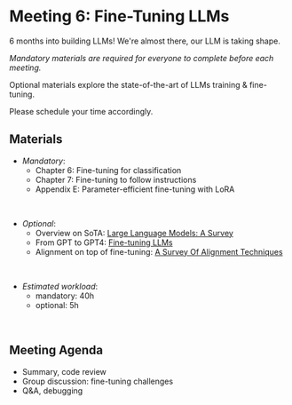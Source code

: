 # Meeting 6: Fine-Tuning LLMs

6 months into building LLMs! We're almost there, our LLM is taking shape.

*Mandatory materials are required for everyone to complete before each meeting.*

Optional materials explore the state-of-the-art of LLMs training & fine-tuning.

Please schedule your time accordingly.

## Materials

- *Mandatory*:
  - Chapter 6: Fine-tuning for classification
  - Chapter 7: Fine-tuning to follow instructions
  - Appendix E: Parameter-efficient fine-tuning with LoRA

<br>

- *Optional*:
  - Overview on SoTA: [Large Language Models: A Survey](https://arxiv.org/pdf/2402.06196)
  - From GPT to GPT4: [Fine-tuning LLMs](https://synthesis.ai/2024/08/13/fine-tuning-llms-rlhf-lora-and-instruction-tuning/)
  - Alignment on top of fine-tuning: [A Survey Of Alignment Techniques](https://arxiv.org/pdf/2407.16216v1)
  
<br>

- *Estimated workload*:
  - mandatory: 40h
  - optional: 5h

&nbsp;

## Meeting Agenda
- Summary, code review
- Group discussion: fine-tuning challenges
- Q&A, debugging